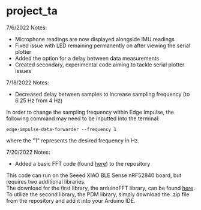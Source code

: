 # project_ta

7/6/2022 Notes:
- Microphone readings are now displayed alongside IMU readings
- Fixed issue with LED remaining permanently on after viewing the serial plotter
- Added the option for a delay between data measurements
- Created secondary, experimental code aiming to tackle serial plotter issues

7/18/2022 Notes:
- Decreased delay between samples to increase sampling frequency (to 6.25 Hz from 4 Hz)

In order to change the sampling frequency within Edge Impulse, the following command may need to be inputted into the terminal:
```
edge-impulse-data-forwarder --frequency 1
```
where the "1" represents the desired frequency in Hz.

7/20/2022 Notes:
- Added a basic FFT code (found [here](https://1littleendian.medium.com/the-late-night-tinkering-projects-10-fun-with-fourier-a72b358229b3)) to the repository

This code can run on the Seeed XIAO BLE Sense nRF52840 board, but requires two additional libraries. <br />
The download for the first library, the arduinoFFT library, can be found [here](https://www.arduino.cc/reference/en/libraries/arduinofft/). <br />
To utilize the second library, the PDM library, simply download the .zip file from the repository and add it into your Arduino IDE.


